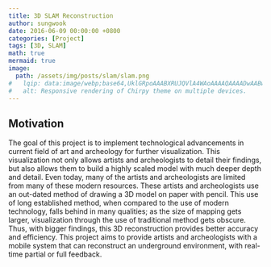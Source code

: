 ```yaml
---
title: 3D SLAM Reconstruction
author: sungwook
date: 2016-06-09 00:00:00 +0800
categories: [Project]
tags: [3D, SLAM]
math: true
mermaid: true
image:
  path: /assets/img/posts/slam/slam.png
#   lqip: data:image/webp;base64,UklGRpoAAABXRUJQVlA4WAoAAAAQAAAADwAABwAAQUxQSDIAAAARL0AmbZurmr57yyIiqE8oiG0bejIYEQTgqiDA9vqnsUSI6H+oAERp2HZ65qP/VIAWAFZQOCBCAAAA8AEAnQEqEAAIAAVAfCWkAALp8sF8rgRgAP7o9FDvMCkMde9PK7euH5M1m6VWoDXf2FkP3BqV0ZYbO6NA/VFIAAAA
#   alt: Responsive rendering of Chirpy theme on multiple devices.
---
```


## Motivation

The goal of this project is to implement technological advancements in current field of art and archeology for further visualization. This visualization not only allows artists and archeologists to detail their findings, but also allows them to build a highly scaled model with much deeper depth and detail. Even today, many of the artists and archeologists are limited from many of these modern resources. These artists and archeologists use an out-dated method of drawing a 3D model on paper with pencil. This use of long established method, when compared to the use of modern technology, falls behind in many qualities; as the size of mapping gets larger, visualization through the use of traditional method gets obscure. Thus, with bigger findings, this 3D reconstruction provides better accuracy and efficiency. This project aims to provide artists and archeologists with a mobile system that can reconstruct an underground environment, with real-time partial or full feedback.

## 